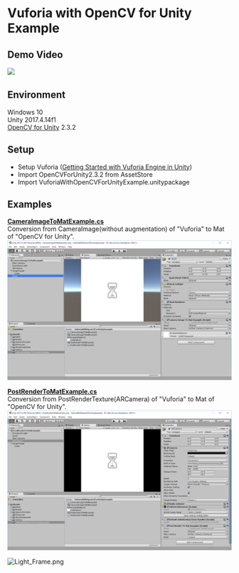Vuforia with OpenCV for Unity Example
====================

Demo Video
-----
[![](http://img.youtube.com/vi/TnF90ladrOo/sddefault.jpg)](https://www.youtube.com/watch?v=TnF90ladrOo)

Environment
-----
Windows 10  
Unity 2017.4.14f1  
[OpenCV for Unity](https://assetstore.unity.com/packages/tools/integration/opencv-for-unity-21088?aid=1011l4ehR) 2.3.2

Setup
-----
* Setup Vuforia ([Getting Started with Vuforia Engine in Unity](https://library.vuforia.com/articles/Training/getting-started-with-vuforia-in-unity.html))
* Import OpenCVForUnity2.3.2 from AssetStore
* Import VuforiaWithOpenCVForUnityExample.unitypackage

Examples
-----
**[CameraImageToMatExample.cs](/Assets/VuforiaWithOpenCVForUnityExample/CameraImageToMatExample.cs)**  
Conversion from CameraImage(without augmentation) of "Vuforia" to Mat of "OpenCV for Unity".  
![screenshot1.PNG](screenshot1.PNG) 

**[PostRenderToMatExample.cs](/Assets/VuforiaWithOpenCVForUnityExample/PostRenderToMatExample.cs)**  
Conversion from PostRenderTexture(ARCamera) of "Vuforia" to Mat of "OpenCV for Unity".  
![screenshot2.PNG](screenshot2.PNG) 


![Light_Frame.png](Light_Frame.png)


